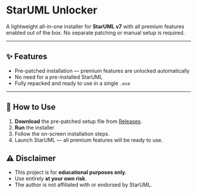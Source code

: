 # StarUML Unlocker

A lightweight all-in-one installer for **StarUML v7** with all premium features enabled out of the box.
No separate patching or manual setup is required.

---

## ✨ Features

* Pre-patched installation — premium features are unlocked automatically
* No need for a pre-installed StarUML
* Fully repacked and ready to use in a single `.exe`

---

## 📖 How to Use

1. **Download** the pre-patched setup file from [Releases](https://github.com/gujarathisampath/StarUML-Unlocker/releases/download/v7.0.0/StarUML.Setup.v7.0.0.exe).
2. **Run** the installer
3. Follow the on-screen installation steps.
4. Launch StarUML — all premium features will be ready to use.


## ⚠ Disclaimer

* This project is for **educational purposes only**.
* Use entirely **at your own risk**.
* The author is not affiliated with or endorsed by StarUML.
